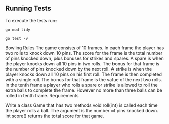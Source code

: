 
## Running Tests

To execute the tests run:

```go mod tidy```

```go test -v```

Bowling Rules
The game consists of 10 frames. In each frame the player has two rolls to knock down 10 pins. The score for the frame is the total number of pins knocked down, plus bonuses for strikes and spares.
A spare is when the player knocks down all 10 pins in two rolls. The bonus for that frame is the number of pins knocked down by the next roll.
A strike is when the player knocks down all 10 pins on his first roll. The frame is then completed with a single roll. The bonus for that frame is the value of the next two rolls.
In the tenth frame a player who rolls a spare or strike is allowed to roll the extra balls to complete the frame. However no more than three balls can be rolled in tenth frame.
Requirements

Write a class Game that has two methods
void roll(int) is called each time the player rolls a ball. The argument is the number of pins knocked down.
int score() returns the total score for that game.
